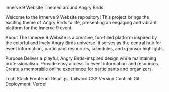Innerve 9 Website
Themed around Angry Birds

Welcome to the Innerve 9 Website repository! This project brings the exciting theme of Angry Birds to life, presenting an engaging and vibrant platform for the Innerve 9 event.

About
The Innerve 9 Website is a creative, fun-filled platform inspired by the colorful and lively Angry Birds universe. It serves as the central hub for event information, participant resources, schedules, and sponsor highlights.

Purpose
Deliver a playful, Angry Birds-inspired design while maintaining professionalism.
Provide easy access to event information and resources.
Create a memorable online experience for participants and organizers.

Tech Stack
Frontend: React.js, Tailwind CSS
Version Control: Git
Deployment: Vercel
